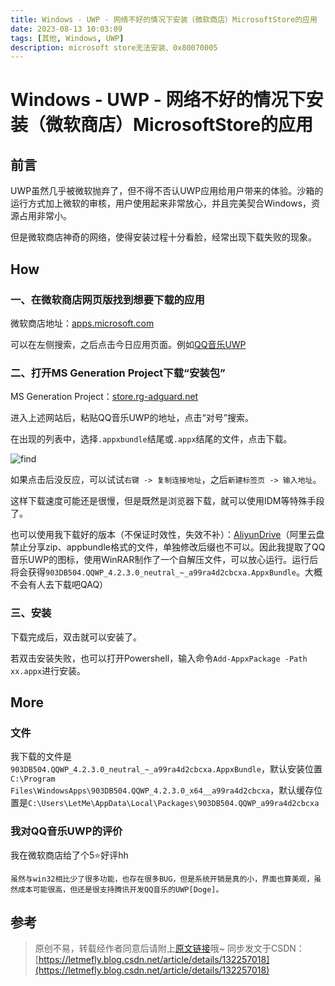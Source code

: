 ```yaml
---
title: Windows - UWP - 网络不好的情况下安装（微软商店）MicrosoftStore的应用
date: 2023-08-13 10:03:09
tags: [其他, Windows, UWP]
description: microsoft store无法安装、0x80070005
---
```


# Windows - UWP - 网络不好的情况下安装（微软商店）MicrosoftStore的应用

## 前言

UWP虽然几乎被微软抛弃了，但不得不否认UWP应用给用户带来的体验。沙箱的运行方式加上微软的审核，用户使用起来非常放心，并且完美契合Windows，资源占用非常小。

但是微软商店神奇的网络，使得安装过程十分看脸，经常出现下载失败的现象。

## How

### 一、在微软商店网页版找到想要下载的应用

微软商店地址：[apps.microsoft.com](https://apps.microsoft.com)

可以在左侧搜索，之后点击今日应用页面。例如[QQ音乐UWP](https://apps.microsoft.com/store/detail/qq%E9%9F%B3%E4%B9%90uwp/9WZDNCRFJ1Q1)

### 二、打开MS Generation Project下载“安装包”

MS Generation Project：[store.rg-adguard.net](https://store.rg-adguard.net/)

进入上述网站后，粘贴QQ音乐UWP的地址，点击“对号”搜索。

在出现的列表中，选择```.appxbundle```结尾或```.appx```结尾的文件，点击下载。

![find](https://cors.tisfy.eu.org/https://img-blog.csdnimg.cn/31e4af1ff8264c8cb1bdf8f4971c4b9b.png)

如果点击后没反应，可以试试```右键 -> 复制连接地址```，之后```新建标签页 -> 输入地址```。

这样下载速度可能还是很慢，但是既然是浏览器下载，就可以使用IDM等特殊手段了。

也可以使用我下载好的版本（不保证时效性，失效不补）：[AliyunDrive](https://www.aliyundrive.com/s/eJaoesB1tUr)（阿里云盘禁止分享zip、appbundle格式的文件，单独修改后缀也不可以。因此我提取了QQ音乐UWP的图标，使用WinRAR制作了一个自解压文件，可以放心运行。运行后将会获得```903DB504.QQWP_4.2.3.0_neutral_~_a99ra4d2cbcxa.AppxBundle```。大概不会有人去下载吧QAQ）

### 三、安装

下载完成后，双击就可以安装了。

若双击安装失败，也可以打开Powershell，输入命令```Add-AppxPackage -Path xx.appx```进行安装。

## More

### 文件

我下载的文件是```903DB504.QQWP_4.2.3.0_neutral_~_a99ra4d2cbcxa.AppxBundle```，默认安装位置```C:\Program Files\WindowsApps\903DB504.QQWP_4.2.3.0_x64__a99ra4d2cbcxa```，默认缓存位置是```C:\Users\LetMe\AppData\Local\Packages\903DB504.QQWP_a99ra4d2cbcxa```

### 我对QQ音乐UWP的评价

我在微软商店给了个5⭐好评hh

```
虽然与win32相比少了很多功能，也存在很多BUG，但是系统开销是真的小，界面也算美观，虽然成本可能很高，但还是很支持腾讯开发QQ音乐的UWP[Doge]。
```

## 参考

> 原创不易，转载经作者同意后请附上[原文链接](https://blog.tisfy.eu.org/2023/08/13/Other-Windows-UWP-InstallingUWPinMSStoreUsingTroubleInternet/)哦~
> 同步发文于CSDN：[https://letmefly.blog.csdn.net/article/details/132257018](https://letmefly.blog.csdn.net/article/details/132257018)
